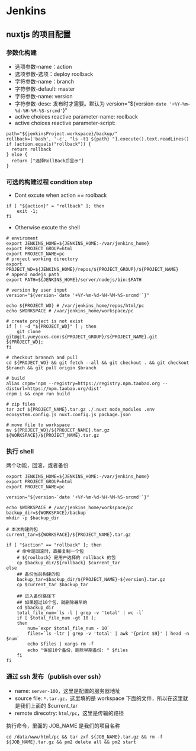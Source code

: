 # Jenkins

## nuxtjs 的项目配置

### 参数化构建

- 选项参数-name：action
- 选项参数-选项：deploy roolback
- 字符参数-name：branch
- 字符参数-default: master
- 字符参数-name: version
- 字符参数-desc: 发布时才需要。默认为 version="${version-`date '+%Y-%m-%d-%H-%M-%S-srcmd'`}"
- active choices reactive parameter-name: roolback
- active choices reactive parameter-script:

```shell
path="${jenkinsProject.workspace}/backup/"
rollback=['bash', '-c', "ls -t1 ${path} "].execute().text.readLines()
if (action.equals("rollback")) {
  return rollback
} else {
  return ["选择RollBack后显示"]
}
```

### 可选的构建过程 condition step

- Dont excute when action == roolback

```shell
if [ "${action}" = "rollback" ]; then
    exit -1;
fi
```

- Otherwise excute the shell

```shell
# enviroment
export JENKINS_HOME=${JENKINS_HOME:-/var/jenkins_home}
export PROJECT_GROUP=html
export PROJECT_NAME=pc
# project working directory
export PROJECT_WD=${JENKINS_HOME}/repos/${PROJECT_GROUP}/${PROJECT_NAME}
# append nodejs path
export PATH=${JENKINS_HOME}/server/nodejs/bin:$PATH

# version by user input
version="${version-`date '+%Y-%m-%d-%H-%M-%S-srcmd'`}"

echo ${PROJECT_WD} # /var/jenkins_home/repos/html/pc
echo $WORKSPACE # /var/jenkins_home/workspace/pc

# create project is not exist
if [ ! -d "${PROJECT_WD}" ] ; then
    git clone git@git.yueyouxs.com:${PROJECT_GROUP}/${PROJECT_NAME}.git ${PROJECT_WD};
fi

# checkout brannch and pull
cd ${PROJECT_WD} && git fetch --all && git checkout . && git checkout $branch && git pull origin $branch

# build
alias cnpm='npm --registry=https://registry.npm.taobao.org --disturl=https://npm.taobao.org/dist'
cnpm i && cnpm run build

# zip files
tar zcf ${PROJECT_NAME}.tar.gz ./.nuxt node_modules .env ecosystem.config.js nuxt.config.js package.json

# move file to workspace
mv ${PROJECT_WD}/${PROJECT_NAME}.tar.gz ${WORKSPACE}/${PROJECT_NAME}.tar.gz
```

### 执行 shell

两个功能，回滚，或者备份

```shell
export JENKINS_HOME=${JENKINS_HOME:-/var/jenkins_home}
export PROJECT_GROUP=html
export PROJECT_NAME=pc

version="${version-`date '+%Y-%m-%d-%H-%M-%S-srcmd'`}"

echo $WORKSPACE # /var/jenkins_home/workspace/pc
backup_dir=${WORKSPACE}/backup
mkdir -p $backup_dir

# 本次构建的包
current_tar=${WORKSPACE}/${PROJECT_NAME}.tar.gz

if [ "$action" == "rollback" ]; then
    # 命令是回滚时，直接复制一个包
    # ${roolback} 是用户选择的 rollback 的包
    cp $backup_dir/${rollback} $current_tar
else
    ## 备份当前构建的包
    backup_tar=$backup_dir/${PROJECT_NAME}-${version}.tar.gz
    cp $current_tar $backup_tar

    ## 进入备份路径下
    ## 如果超过10个包，就删除最早的
    cd $backup_dir
    total_file_num=`ls -l | grep -v 'total' | wc -l`
    if [ $total_file_num -gt 10 ];
    then
        num=`expr $total_file_num - 10`
        files=`ls -ltr | grep -v 'total' | awk '{print $9}' | head -n $num`
        echo $files | xargs rm -f
        echo "保留10个备份，删除早期备份: " $files
    fi
fi
```

### 通过 ssh 发布（publish over ssh）

- name: `server-100`，这里是配置的服务器地址
- source file: `*.tar.gz`，这里填的是 workspace 下面的文件，所以在这里就是我们上面的 $current_tar
- remote direcotry: `html/pc`，这里是传输的路径

执行命令，里面的 JOB_NAME 是我们的项目名称

```shell
cd /data/www/html/pc && tar zxf ${JOB_NAME}.tar.gz && rm -f ${JOB_NAME}.tar.gz && pm2 delete all && pm2 start
```
